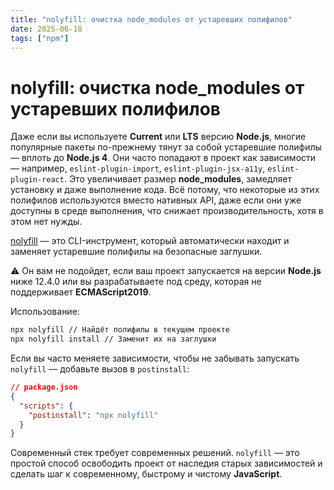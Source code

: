 ```yaml
---
title: "nolyfill: очистка node_modules от устаревших полифилов"
date: 2025-06-18
tags: ["npm"]
---
```


# nolyfill: очистка node_modules от устаревших полифилов

Даже если вы используете **Current** или **LTS** версию **Node.js**, многие популярные пакеты по-прежнему тянут за собой устаревшие полифилы — вплоть до **Node.js 4**.
Они часто попадают в проект как зависимости — например, `eslint-plugin-import`, `eslint-plugin-jsx-a11y`, `eslint-plugin-react`.
Это увеличивает размер **node_modules**, замедляет установку и даже выполнение кода.
Всё потому, что некоторые из этих полифилов используются вместо нативных API, даже если они уже доступны в среде выполнения, что снижает производительность, хотя в этом нет нужды.

[nolyfill](https://www.npmjs.com/package/nolyfill) — это CLI-инструмент, который автоматически находит и заменяет устаревшие полифилы на безопасные заглушки.

⚠️ Он вам не подойдет, если ваш проект запускается на версии **Node.js** ниже 12.4.0 или вы разрабатываете под среду, которая не поддерживает **ECMAScript2019**.

Использование:

```bash
npx nolyfill // Найдёт полифилы в текущем проекте
npx nolyfill install // Заменит их на заглушки
```

Если вы часто меняете зависимости, чтобы не забывать запускать `nolyfill` — добавьте вызов в `postinstall`:

```json
// package.json
{
  "scripts": {
    "postinstall": "npx nolyfill"
  }
}
```

Современный стек требует современных решений.
`nolyfill` — это простой способ освободить проект от наследия старых зависимостей и сделать шаг к современному, быстрому и чистому **JavaScript**.
